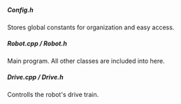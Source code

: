<h5>Config.h</h5>
Stores global constants for organization and easy access. <br/>

<h5>Robot.cpp / Robot.h</h5>
Main program. All other classes are included into here. <br/>

<h5>Drive.cpp / Drive.h</h5>
Controlls the robot's drive train.